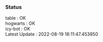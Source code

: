 ### Status


table : OK  
hogwarts : OK  
icy-bot : OK  
Latest Update : 2022-08-19 18:11:47.453850
